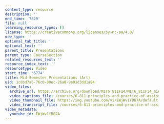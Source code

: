 ```yaml
---
content_type: resource
description: ''
end_time: '7829'
file: null
learning_resource_types: []
license: https://creativecommons.org/licenses/by-nc-sa/4.0/
ocw_type: ''
optional_tab_title: ''
optional_text: ''
parent_title: Presentations
parent_type: CourseSection
related_resources_text: ''
resource_index_text: ''
resourcetype: Video
start_time: '6774'
title: Mid-Semester Presentations (Art)
uid: 1c0bd7a6-76c0-00ec-26a8-9e91d3dd1a84
video_files:
  archive_url: https://archive.org/download/MIT6.811F14/MIT6_811F14_midsemester_300k.mp4
  video_captions_file: /courses/6-811-principles-and-practice-of-assistive-technology-fall-2014/aaa05385a5475b52a4d20e0428d8d9b7_EWjWv1YBB7A.vtt
  video_thumbnail_file: https://img.youtube.com/vi/EWjWv1YBB7A/default.jpg
  video_transcript_file: /courses/6-811-principles-and-practice-of-assistive-technology-fall-2014/ab2765873346b6a116c060b22764e4b5_EWjWv1YBB7A.pdf
video_metadata:
  youtube_id: EWjWv1YBB7A
---
```

